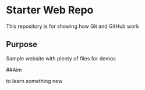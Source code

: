 # Starter Web Repo

This repository is for showing how Git and GitHub work

## Purpose

Sample website with plenty of files for demos

##Aim

to learn something new